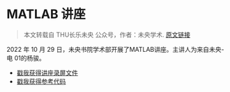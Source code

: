 # MATLAB 讲座

> 本文转载自 THU长乐未央 公众号，作者：未央学术. [原文链接](https://mp.weixin.qq.com/s/70N4zLbW26nHpgrKVLRG1Q)

2022 年 10 月 29 日，未央书院学术部开展了MATLAB讲座。主讲人为来自未央-电 01的杨骏。

- [戳我获得讲座录屏文件](https://meeting.tencent.com/v2/cloud-record/share?id=a876d89e-dd85-44b2-a502-08a6b3845a2a&from=3&is-single=true)
- [戳我获得参考代码](https://cloud.tsinghua.edu.cn/f/fb603382ac9c4b40b97e/)
